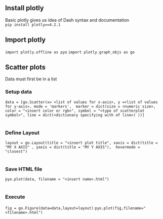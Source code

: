 ## Install plotly 

Basic plotly gives us idea of Dash syntax and documentation
<br>
`pip install plotly==4.2.1`

## Import plotly

`import plotly.offline as pyo`
`import plotly.graph_objs as go`

## Scatter plots

Data must first be in a list
<br>
### Setup data
`data = [go.Scatter(x= <list of values for x-axis>,
    y =<list of values for y-axis>,
    mode = 'markers', 
    marker = dict(size = <numeric size>,
    color = "<insert color or rgb>",
    symbol = "<type of scatterplot symbol>",
    line = dict(<dictionary specifying with of line>)
    ))]`
    <br>
<br>
### Define Layout
`layout = go.Layout(title = "<insert plot title",
                  xaxis = dict(title = "MY X AXIS" ,
                  yaxis = dict(title = "MY Y AXIS"), 
                  hovermode = "closest")`
<br>
<br>
### Save HTML file
`pyo.plot(data, filename = "<insert name>.html")`
<br>
<br>

### Execute
`fig = go.Figure(data=data,layout=layout)`
`pyo.plot(fig,filename="<filename>.html")`

